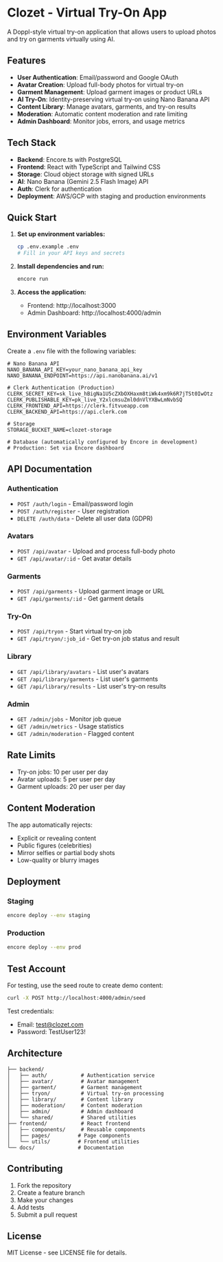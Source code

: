 # Clozet - Virtual Try-On App

A Doppl-style virtual try-on application that allows users to upload photos and try on garments virtually using AI.

## Features

- **User Authentication**: Email/password and Google OAuth
- **Avatar Creation**: Upload full-body photos for virtual try-on
- **Garment Management**: Upload garment images or product URLs
- **AI Try-On**: Identity-preserving virtual try-on using Nano Banana API
- **Content Library**: Manage avatars, garments, and try-on results
- **Moderation**: Automatic content moderation and rate limiting
- **Admin Dashboard**: Monitor jobs, errors, and usage metrics

## Tech Stack

- **Backend**: Encore.ts with PostgreSQL
- **Frontend**: React with TypeScript and Tailwind CSS
- **Storage**: Cloud object storage with signed URLs
- **AI**: Nano Banana (Gemini 2.5 Flash Image) API
- **Auth**: Clerk for authentication
- **Deployment**: AWS/GCP with staging and production environments

## Quick Start

1. **Set up environment variables:**
   ```bash
   cp .env.example .env
   # Fill in your API keys and secrets
   ```

2. **Install dependencies and run:**
   ```bash
   encore run
   ```

3. **Access the application:**
   - Frontend: http://localhost:3000
   - Admin Dashboard: http://localhost:4000/admin

## Environment Variables

Create a `.env` file with the following variables:

```env
# Nano Banana API
NANO_BANANA_API_KEY=your_nano_banana_api_key
NANO_BANANA_ENDPOINT=https://api.nanobanana.ai/v1

# Clerk Authentication (Production)
CLERK_SECRET_KEY=sk_live_hBigNa1U5cZXbOXHaxm8tiWk4xm9k6R7jTSt0IwOtz
CLERK_PUBLISHABLE_KEY=pk_live_Y2xlcmsuZml0dnVlYXBwLmNvbSQ
CLERK_FRONTEND_API=https://clerk.fitvueapp.com
CLERK_BACKEND_API=https://api.clerk.com

# Storage
STORAGE_BUCKET_NAME=clozet-storage

# Database (automatically configured by Encore in development)
# Production: Set via Encore dashboard
```

## API Documentation

### Authentication
- `POST /auth/login` - Email/password login
- `POST /auth/register` - User registration
- `DELETE /auth/data` - Delete all user data (GDPR)

### Avatars
- `POST /api/avatar` - Upload and process full-body photo
- `GET /api/avatar/:id` - Get avatar details

### Garments
- `POST /api/garments` - Upload garment image or URL
- `GET /api/garments/:id` - Get garment details

### Try-On
- `POST /api/tryon` - Start virtual try-on job
- `GET /api/tryon/:job_id` - Get try-on job status and result

### Library
- `GET /api/library/avatars` - List user's avatars
- `GET /api/library/garments` - List user's garments
- `GET /api/library/results` - List user's try-on results

### Admin
- `GET /admin/jobs` - Monitor job queue
- `GET /admin/metrics` - Usage statistics
- `GET /admin/moderation` - Flagged content

## Rate Limits

- Try-on jobs: 10 per user per day
- Avatar uploads: 5 per user per day
- Garment uploads: 20 per user per day

## Content Moderation

The app automatically rejects:
- Explicit or revealing content
- Public figures (celebrities)
- Mirror selfies or partial body shots
- Low-quality or blurry images

## Deployment

### Staging
```bash
encore deploy --env staging
```

### Production
```bash
encore deploy --env prod
```

## Test Account

For testing, use the seed route to create demo content:
```bash
curl -X POST http://localhost:4000/admin/seed
```

Test credentials:
- Email: test@clozet.com
- Password: TestUser123!

## Architecture

```
├── backend/
│   ├── auth/           # Authentication service
│   ├── avatar/         # Avatar management
│   ├── garment/        # Garment management
│   ├── tryon/          # Virtual try-on processing
│   ├── library/        # Content library
│   ├── moderation/     # Content moderation
│   ├── admin/          # Admin dashboard
│   └── shared/         # Shared utilities
├── frontend/           # React frontend
│   ├── components/     # Reusable components
│   ├── pages/         # Page components
│   └── utils/         # Frontend utilities
└── docs/              # Documentation
```

## Contributing

1. Fork the repository
2. Create a feature branch
3. Make your changes
4. Add tests
5. Submit a pull request

## License

MIT License - see LICENSE file for details.
